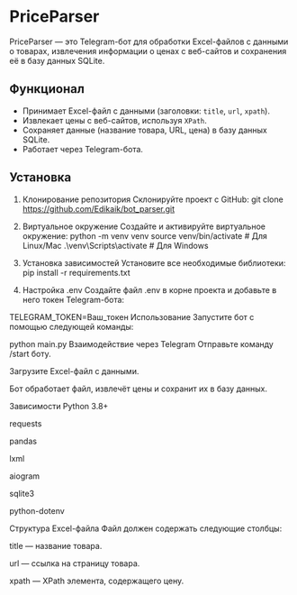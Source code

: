 # PriceParser

PriceParser — это Telegram-бот для обработки Excel-файлов с данными о товарах, извлечения информации о ценах с веб-сайтов и сохранения её в базу данных SQLite.

## Функционал
- Принимает Excel-файл с данными (заголовки: `title`, `url`, `xpath`).
- Извлекает цены с веб-сайтов, используя `XPath`.
- Сохраняет данные (название товара, URL, цена) в базу данных SQLite.
- Работает через Telegram-бота.

## Установка

1. Клонирование репозитория
Склонируйте проект с GitHub:
git clone https://github.com/Edikaik/bot_parser.git

2. Виртуальное окружение
Создайте и активируйте виртуальное окружение:
python -m venv venv
source venv/bin/activate  # Для Linux/Mac
.\venv\Scripts\activate   # Для Windows

3. Установка зависимостей
Установите все необходимые библиотеки:
pip install -r requirements.txt

4. Настройка .env
Создайте файл .env в корне проекта и добавьте в него токен Telegram-бота:

TELEGRAM_TOKEN=Ваш_токен
Использование
Запустите бот с помощью следующей команды:

python main.py
Взаимодействие через Telegram
Отправьте команду /start боту.

Загрузите Excel-файл с данными.

Бот обработает файл, извлечёт цены и сохранит их в базу данных.

Зависимости
Python 3.8+

requests

pandas

lxml

aiogram

sqlite3

python-dotenv

Структура Excel-файла
Файл должен содержать следующие столбцы:

title — название товара.

url — ссылка на страницу товара.

xpath — XPath элемента, содержащего цену.